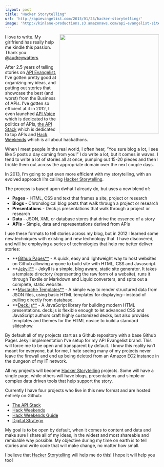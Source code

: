 ```yaml
---
layout: post
title: "Hacker Storytelling"
url: 'http://apievangelist.com/2013/01/23/hacker-storytelling/'
image: 'http://kinlane-productions.s3.amazonaws.com/api-evangelist-site/blog/Tag-Cloud-Hacker-Storytelling.png'
---
```


[<img class="c1" src="https://s3.amazonaws.com/kinlane-productions/hacker-storytelling/Tag-Cloud-Hacker-Storytelling.png" alt="" width="325" align="right" />][1]

I love to write. My girlfriend has really help me kindle this passion. Thank you [@audreywatters][2].

After 2.5 years of telling stories on [API Evangelist][3], I’ve gotten pretty good at organizing my ideas, and putting out stories that showcase the best (and worst) from the Business of APIs. I’ve gotten so efficient at it in 2012, I even launched [API Voice][4] which is dedicated to the politics of APIs, [the API Stack][5] which is dedicated to top APIs and [Hack Weekends][6] which is all about hackathons.

When I meet people in the real world, I often hear, “You sure blog a lot, I see like 5 posts a day coming from you!” I do write a lot, but it comes in waves. I tend to write a lot of stories all at once, pumping out 15-20 pieces and then I trickle them out across the appropriate domain over the next couple days.

In 2013, I’m going to get even more efficient with my storytelling, with an evolved approach I’m calling [Hacker Storytelling][7].

The process is based upon dwhat I already do, but uses a new blend of:

  * **Pages** \- HTML, CSS and text that frames a site, project or research
  * **Blogs** \- Chronological blog posts that walk through a project or research
  * **Presentations** \- Deck.js presentations that walk through a project or research
  * **Data** \- JSON, XML or database stores that drive the essence of a story
  * **APIs** \- Simple, data and representations derived from APIs

I use these formats to tell stories across my blog, but in 2012 I learned some new techniques with existing and new technology that  I have discovered, and will be employing a series of technologies that help me better deliver stories:

  * **[Github Pages**][8] \- A quick, easy and lightweight way to host websites on Github allowing anyone to build site with HTML, CSS and Javascript.
  * **[Jekyll**][9] \- Jekyll is a simple, blog aware, static site generator. It takes a template directory (representing the raw form of a website), runs it through Textile or Markdown and Liquid converters, and spits out a complete, static website.
  * **[Mustache Templates**][8] \- A simple way to render structured data from JSON files, using basic HTML templates for displaying--instead of pulling directly from database.
  * **[Deck.js**][8] \- A JavaScript library for building modern HTML presentations. deck.js is flexible enough to let advanced CSS and JavaScript authors craft highly customized decks, but also provides templates and themes for the HTML novice to build a standard slideshow.

By default all of my projects start as a Github repository with a base Github Pages Jekyll implementation I’ve setup for my API Evangelist brand. This will force me to be open and transparent by default. I know this reality isn’t meant for everyone, but for me, I hate seeing many of my projects never leave the firewall and end up being deleted from an Amazon EC2 instance in the dungeon of my IT network.

All my projects will become [Hacker Storytelling][10] projects. Some will have a single page, while others will have blogs, presentations and simple or complex data driven tools that help support the story.

Currently I have four projects who live in this new format and are hosted entirely on Github:

  * [The API Stack][5]
  * [Hack Weekends][11]
  * [Hack Weekends Guide][12]
  * [Digital Strategy][13]

My goal is to be open by default, when it comes to content and data and make sure I share all of my ideas, in the widest and most shareable and remixable way possible. My objective during my time on earth is to tell stories and write code that will make change, no matter how small.

I believe that [Hacker Storytelling][10] will help me do this! I hope it will help you too!

   [1]: http://hackerstorytelling.com
   [2]: https://twitter.com/audreywatters/
   [3]: http://apievangelist.com/
   [4]: http://apievoice.com/
   [5]: http://theapistack.com
   [6]: http://hackweekends.com/
   [7]: http://hackerstorytelling.com/
   [8]: http://pages.github.com/
   [9]: https://github.com/mojombo/jekyll#readme
   [10]: http://hackerstorytelling.com (Hacker Storytelling)
   [11]: http://hackweekends.com (Hack Weekends)
   [12]: http://guide.hackweekends.com (Hack Weekends Guide)
   [13]: http://digitalstrategy.apievangelist.com

